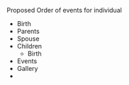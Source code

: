 Proposed Order of events for individual 

* Birth
* Parents
* Spouse
* Children
  * Birth
* Events
* Gallery
* 